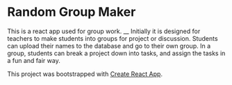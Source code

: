 # Random Group Maker
This is a react app used for group work. __
Initially it is designed for teachers to make students into groups for project or discussion. 
Students can upload their names to the database and go to their own group. In a group, students can break a project down into tasks, and assign the tasks in a fun and fair way.

This project was bootstrapped with [Create React App](https://github.com/facebook/create-react-app).


